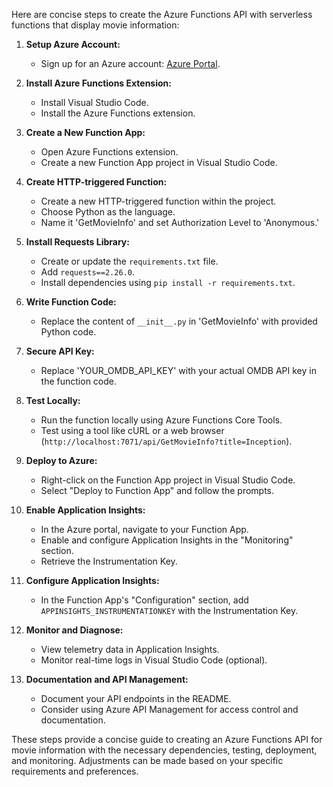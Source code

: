 Here are concise steps to create the Azure Functions API with serverless functions that display movie information:

1. **Setup Azure Account:**
   - Sign up for an Azure account: [Azure Portal](https://portal.azure.com/).

2. **Install Azure Functions Extension:**
   - Install Visual Studio Code.
   - Install the Azure Functions extension.

3. **Create a New Function App:**
   - Open Azure Functions extension.
   - Create a new Function App project in Visual Studio Code.

4. **Create HTTP-triggered Function:**
   - Create a new HTTP-triggered function within the project.
   - Choose Python as the language.
   - Name it 'GetMovieInfo' and set Authorization Level to 'Anonymous.'

5. **Install Requests Library:**
   - Create or update the `requirements.txt` file.
   - Add `requests==2.26.0`.
   - Install dependencies using `pip install -r requirements.txt`.

6. **Write Function Code:**
   - Replace the content of `__init__.py` in 'GetMovieInfo' with provided Python code.

7. **Secure API Key:**
   - Replace 'YOUR_OMDB_API_KEY' with your actual OMDB API key in the function code.

8. **Test Locally:**
   - Run the function locally using Azure Functions Core Tools.
   - Test using a tool like cURL or a web browser (`http://localhost:7071/api/GetMovieInfo?title=Inception`).

9. **Deploy to Azure:**
   - Right-click on the Function App project in Visual Studio Code.
   - Select "Deploy to Function App" and follow the prompts.

10. **Enable Application Insights:**
    - In the Azure portal, navigate to your Function App.
    - Enable and configure Application Insights in the "Monitoring" section.
    - Retrieve the Instrumentation Key.

11. **Configure Application Insights:**
    - In the Function App's "Configuration" section, add `APPINSIGHTS_INSTRUMENTATIONKEY` with the Instrumentation Key.

12. **Monitor and Diagnose:**
    - View telemetry data in Application Insights.
    - Monitor real-time logs in Visual Studio Code (optional).

13. **Documentation and API Management:**
    - Document your API endpoints in the README.
    - Consider using Azure API Management for access control and documentation.

These steps provide a concise guide to creating an Azure Functions API for movie information with the necessary dependencies, testing, deployment, and monitoring. Adjustments can be made based on your specific requirements and preferences.
